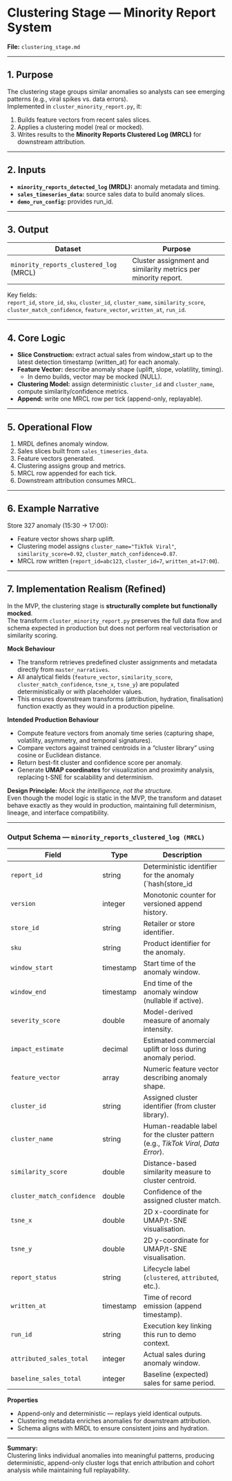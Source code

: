 # Clustering Stage — Minority Report System  
**File:** `clustering_stage.md`  

---

## 1. Purpose  
The clustering stage groups similar anomalies so analysts can see emerging patterns (e.g., viral spikes vs. data errors).  
Implemented in `cluster_minority_report.py`, it:  
1. Builds feature vectors from recent sales slices.  
2. Applies a clustering model (real or mocked).  
3. Writes results to the **Minority Reports Clustered Log (MRCL)** for downstream attribution.

---

## 2. Inputs  
- **`minority_reports_detected_log` (MRDL):** anomaly metadata and timing.  
- **`sales_timeseries_data`:** source sales data to build anomaly slices.  
- **`demo_run_config`:** provides run_id.  

---

## 3. Output  
| Dataset | Purpose |
|----------|----------|
| `minority_reports_clustered_log` (MRCL) | Cluster assignment and similarity metrics per minority report. |

Key fields:  
`report_id`, `store_id`, `sku`, `cluster_id`, `cluster_name`, `similarity_score`, `cluster_match_confidence`, `feature_vector`, `written_at`, `run_id`.

---

## 4. Core Logic  
- **Slice Construction:** extract actual sales from window_start up to the latest detection timestamp (written_at) for each anomaly.
- **Feature Vector:** describe anomaly shape (uplift, slope, volatility, timing).  
  - In demo builds, vector may be mocked (NULL).  
- **Clustering Model:** assign deterministic `cluster_id` and `cluster_name`, compute similarity/confidence metrics.  
- **Append:** write one MRCL row per tick (append-only, replayable).

---

## 5. Operational Flow  
1. MRDL defines anomaly window.  
2. Sales slices built from `sales_timeseries_data`.  
3. Feature vectors generated.  
4. Clustering assigns group and metrics.  
5. MRCL row appended for each tick.  
6. Downstream attribution consumes MRCL.

---

## 6. Example Narrative  
Store 327 anomaly (15:30 → 17:00):  
- Feature vector shows sharp uplift.  
- Clustering model assigns `cluster_name="TikTok Viral"`, `similarity_score=0.92`, `cluster_match_confidence=0.87`.  
- MRCL row written (`report_id=abc123`, `cluster_id=7`, `written_at=17:00`).  

---

## 7. Implementation Realism (Refined)

In the MVP, the clustering stage is **structurally complete but functionally mocked**.  
The transform `cluster_minority_report.py` preserves the full data flow and schema expected in production but does not perform real vectorisation or similarity scoring.

**Mock Behaviour**
- The transform retrieves predefined cluster assignments and metadata directly from `master_narratives`.  
- All analytical fields (`feature_vector`, `similarity_score`, `cluster_match_confidence`, `tsne_x`, `tsne_y`) are populated deterministically or with placeholder values.  
- This ensures downstream transforms (attribution, hydration, finalisation) function exactly as they would in a production pipeline.

**Intended Production Behaviour**
- Compute feature vectors from anomaly time series (capturing shape, volatility, asymmetry, and temporal signatures).  
- Compare vectors against trained centroids in a “cluster library” using cosine or Euclidean distance.  
- Return best-fit cluster and confidence score per anomaly.  
- Generate **UMAP coordinates** for visualization and proximity analysis, replacing t-SNE for scalability and determinism.

**Design Principle:** *Mock the intelligence, not the structure.*  
Even though the model logic is static in the MVP, the transform and dataset behave exactly as they would in production, maintaining full determinism, lineage, and interface compatibility.

---

### Output Schema — `minority_reports_clustered_log (MRCL)`

| Field | Type | Description |
|--------|------|-------------|
| `report_id` | string | Deterministic identifier for the anomaly (`hash(store_id || first_detected_from)`). |
| `version` | integer | Monotonic counter for versioned append history. |
| `store_id` | string | Retailer or store identifier. |
| `sku` | string | Product identifier for the anomaly. |
| `window_start` | timestamp | Start time of the anomaly window. |
| `window_end` | timestamp | End time of the anomaly window (nullable if active). |
| `severity_score` | double | Model-derived measure of anomaly intensity. |
| `impact_estimate` | decimal | Estimated commercial uplift or loss during anomaly period. |
| `feature_vector` | array | Numeric feature vector describing anomaly shape. |
| `cluster_id` | string | Assigned cluster identifier (from cluster library). |
| `cluster_name` | string | Human-readable label for the cluster pattern (e.g., *TikTok Viral*, *Data Error*). |
| `similarity_score` | double | Distance-based similarity measure to cluster centroid. |
| `cluster_match_confidence` | double | Confidence of the assigned cluster match. |
| `tsne_x` | double | 2D x-coordinate for UMAP/t-SNE visualisation. |
| `tsne_y` | double | 2D y-coordinate for UMAP/t-SNE visualisation. |
| `report_status` | string | Lifecycle label (`clustered`, `attributed`, etc.). |
| `written_at` | timestamp | Time of record emission (append timestamp). |
| `run_id` | string | Execution key linking this run to demo context. |
| `attributed_sales_total` | integer | Actual sales during anomaly window. |
| `baseline_sales_total` | integer | Baseline (expected) sales for same period. |

**Properties**
- Append-only and deterministic — replays yield identical outputs.  
- Clustering metadata enriches anomalies for downstream attribution.  
- Schema aligns with MRDL to ensure consistent joins and hydration.

---

**Summary:**  
Clustering links individual anomalies into meaningful patterns, producing deterministic, append-only cluster logs that enrich attribution and cohort analysis while maintaining full replayability.
